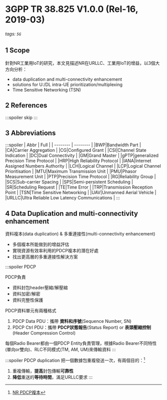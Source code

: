 # 3GPP TR 38.825 V1.0.0 (Rel-16, 2019-03)
###### tags: `5G`
## 1 Scope
針對NR工業用IoT的研究，本文見描述NR在URLLC、工業用IoT的增益，以3個大方向分析：
- data duplication and multi-connectivity enhancement
- solutions for U:/DL intra-UE prioritization/multiplexing
- Time Sensitive Networking (TSN)
## 2 References
:::spoiler
skip
:::
## 3 Abbreviations
:::spoiler
| Abbr | Full |
| -------- | -------- |
|BWP|Bandwidth Part |
|CA|Carrier Aggregation |
|CG|Configured Grant |
|CSI|Channel State Indication |
|DC|Dual Connectivity |
|GM|Grand Master |
|gPTP|generalized Precision Time Protocol |
|HRP|High Reliability Protocol |
|IANA|Internet Assigned Numbers Authority |
|LCH|Logical Channel |
|LCP|Logical Channel Prioritisation |
|MTU|Maximum Transmission Unit |
|PMU|Phasor Measurement Unit |
|PTP|Precision Time Protocol |
|RG|Reliability Group |
|SCS|Sub-carrier Spacing |
|SPS|Semi-persistent Scheduling |
|SR|Scheduling Request |
|TE|Time Error |
|TRP|Transmission Reception Point |
|TSN|Time Sensitive Networking |
|UAV|Unmanned Aerial Vehicle |
|URLLC|Ultra Reliable Low Latency Communications |
:::
## 4 Data Duplication and multi-connectivity enhancement
資料複本(data duplication) & 多重連接性(multi-connectivity enhancement)
- 多個複本所能做到的增益評估
- 實現資源有效率利用的PDCP複本的潛在好處
- 找出更高層的多重連接性解決方案

:::spoiler PDCP 

PDCP負責
- 資料封包header壓縮/解壓縮
- 資料加密/解密
- 資料完整性保護

PDCP資料單元有兩種格式
  1. PDCP Data PDU：攜帶 **資料和序號**(Sequence Number, SN)
  2. PDCP Ctrl PDU：攜帶 **PDCP狀態報告**(Status Report) or **表頭壓縮控制**(Header Compression Control)

每個Radio Bearer都由一個PDCP Entity負責管理，根據Radio Bearer不同特性(單向or雙向)、RLC不同模式(TM, AM, UM)來傳輸資料
:::

:::spoiler PDCP duplication
把一個數據包重複發送一次，有兩個目的：[^PDCP_duplicate]
1. 重複傳輸，**提高**封包傳輸**可靠性**
2. **降低**重送的**等待時間**，滿足URLLC要求
:::













<!-- 
註腳 1 連結 
註腳 2 連結 [^second]
行內註腳^[行內註腳的文字] 定義
重複的註腳參考[^second]
-->
[^PDCP_duplicate]: 
    [NR PDCP複本](https://blog.csdn.net/jxwxg/article/details/97618296)




<!-- 
## :loudspeaker: 延伸閱讀  
:::info 
:link: [5G NR PHY](https://www.keysight.com/upload/cmc_upload/All/Understanding_the_5G_NR_Physical_Layer.pdf)  
:link: [5G NR with LTE](https://www.sharetechnote.com/html/5G/5G_LTE_Interworking.html#Overall_Layer2_Architecture)  
:link: [LTE layer2](https://note-on-clouds.blogspot.com/2017/03/lte-layer-2.html)  
:link: [LTE layer2 TW](https://www.2cm.com.tw/2cm/zh-tw/tech/A64431A9FDDC48F4AFFFC99688A8743D)  
:link: [General layer 2](http://securityalley.blogspot.com/2014/06/data-link-layer.html)  
:link:   
::: -->